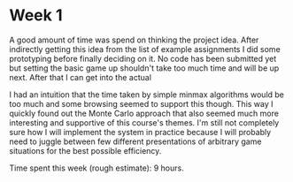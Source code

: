 # Week 1

A good amount of time was spend on thinking the project idea. After indirectly getting this idea from the list of example assignments I did some prototyping before finally deciding on it. No code has been submitted yet but setting the basic game up shouldn't take too much time and will be up next. After that I can get into the actual 

I had an intuition that the time taken by simple minmax algorithms would be too much and some browsing seemed to support this though. This way I quickly found out the Monte Carlo approach that also seemed much more interesting and supportive of this course's themes. I'm still not completely sure how I will implement the system in practice because I will probably need to juggle between few different presentations of arbitrary game situations for the best possible efficiency.

Time spent this week (rough estimate): 9 hours.
